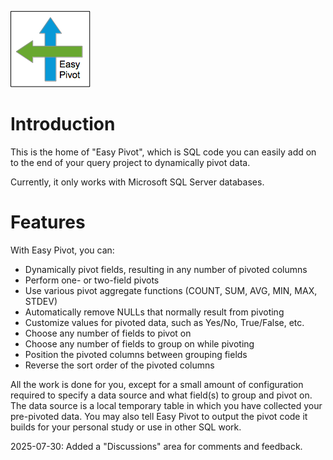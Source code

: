 ![Easy Pivot](img/easy_pivot.png)
# Introduction

This is the home of "Easy Pivot", which is SQL code you can easily
add on to the end of your query project to dynamically pivot data.

Currently, it only works with Microsoft SQL Server databases.

# Features

With Easy Pivot, you can:

* Dynamically pivot fields, resulting in any number of pivoted columns
* Perform one- or two-field pivots
* Use various pivot aggregate functions (COUNT, SUM, AVG, MIN, MAX, STDEV)
* Automatically remove NULLs that normally result from pivoting
* Customize values for pivoted data, such as Yes/No, True/False, etc.
* Choose any number of fields to pivot on
* Choose any number of fields to group on while pivoting
* Position the pivoted columns between grouping fields
* Reverse the sort order of the pivoted columns

All the work is done for you, except for a small amount of
configuration required to specify a data source and what field(s)
to group and pivot on. The data source is a local temporary table
in which you have collected your pre-pivoted data. You may also
tell Easy Pivot to output the pivot code it builds for your
personal study or use in other SQL work.

2025-07-30: Added a "Discussions" area for comments and feedback.

